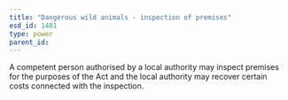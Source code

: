 ```yaml
---
title: "Dangerous wild animals - inspection of premises"
esd_id: 1481
type: power
parent_id:  
---
```


A competent person authorised by a local authority may inspect premises for the purposes of the Act and the local authority may recover certain costs connected with the inspection.

